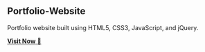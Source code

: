 ## Portfolio-Website
Portfolio website built using HTML5, CSS3, JavaScript, and jQuery.

<a href="https://sundaresan0502.github.io/sundar-portfolio-52.github.io/" target="_blank">**Visit Now** 🚀</a>

